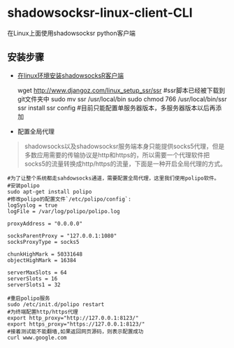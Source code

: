 # shadowsocksr-linux-client-CLI
在Linux上面使用shadowsocksr python客户端

## 安装步骤

* [在linux环境安装shadowsocksR客户端](https://www.djangoz.com/2017/08/16/linux_setup_ssr/)


    wget http://www.djangoz.com/linux_setup_ssr/ssr #ssr脚本已经被下载到git文件夹中
    sudo mv ssr /usr/local/bin
    sudo chmod 766 /usr/local/bin/ssr
    ssr install
    ssr config #目前只能配置单服务器版本，多服务器版本以后再添加

* 配置全局代理
	
> shadowsocks以及shadowsocksr服务端本身只能提供socks5代理，但是多数应用需要的传输协议是http和https的，所以需要一个代理软件把socks5的流量转换成http/https的流量，下面是一种开启全局代理的方式。

    #为了让整个系统都走sahdowsocks通道，需要配置全局代理，这里我们使用polipo软件。
    #安装polipo
    sudo apt-get install polipo
    #修改polipo的配置文件`/etc/polipo/config`:
    logSyslog = true
    logFile = /var/log/polipo/polipo.log

    proxyAddress = "0.0.0.0"

    socksParentProxy = "127.0.0.1:1080"
    socksProxyType = socks5

    chunkHighMark = 50331648
    objectHighMark = 16384

    serverMaxSlots = 64
    serverSlots = 16
    serverSlots1 = 32

    #重启polipo服务
    sudo /etc/init.d/polipo restart
    #为终端配置http/https代理
    export http_proxy="http://127.0.0.1:8123/"
    export https_proxy="https://127.0.0.1:8123/"
    #接着测试能不能翻墙,如果返回网页源码，则表示配置成功
    curl www.google.com
